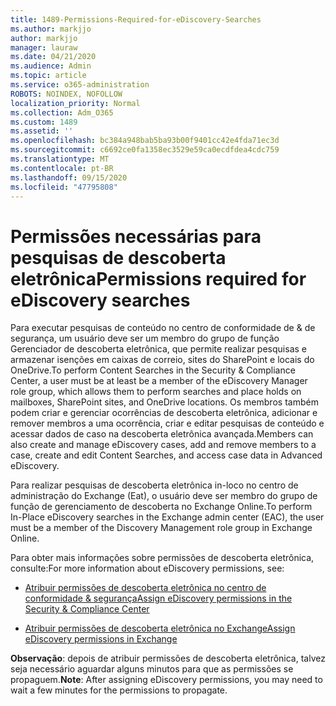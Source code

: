 ```yaml
---
title: 1489-Permissions-Required-for-eDiscovery-Searches
ms.author: markjjo
author: markjjo
manager: lauraw
ms.date: 04/21/2020
ms.audience: Admin
ms.topic: article
ms.service: o365-administration
ROBOTS: NOINDEX, NOFOLLOW
localization_priority: Normal
ms.collection: Adm_O365
ms.custom: 1489
ms.assetid: ''
ms.openlocfilehash: bc384a948bab5ba93b00f9401cc42e4fda71ec3d
ms.sourcegitcommit: c6692ce0fa1358ec3529e59ca0ecdfdea4cdc759
ms.translationtype: MT
ms.contentlocale: pt-BR
ms.lasthandoff: 09/15/2020
ms.locfileid: "47795808"
---
```

# <a name="permissions-required-for-ediscovery-searches"></a><span data-ttu-id="fbeda-102">Permissões necessárias para pesquisas de descoberta eletrônica</span><span class="sxs-lookup"><span data-stu-id="fbeda-102">Permissions required for eDiscovery searches</span></span>

<span data-ttu-id="fbeda-103">Para executar pesquisas de conteúdo no centro de conformidade de & de segurança, um usuário deve ser um membro do grupo de função Gerenciador de descoberta eletrônica, que permite realizar pesquisas e armazenar isenções em caixas de correio, sites do SharePoint e locais do OneDrive.</span><span class="sxs-lookup"><span data-stu-id="fbeda-103">To perform Content Searches in the Security & Compliance Center, a user must be at least be a member of the eDiscovery Manager role group, which allows them to perform searches and place holds on mailboxes, SharePoint sites, and OneDrive locations.</span></span> <span data-ttu-id="fbeda-104">Os membros também podem criar e gerenciar ocorrências de descoberta eletrônica, adicionar e remover membros a uma ocorrência, criar e editar pesquisas de conteúdo e acessar dados de caso na descoberta eletrônica avançada.</span><span class="sxs-lookup"><span data-stu-id="fbeda-104">Members can also create and manage eDiscovery cases, add and remove members to a case, create and edit Content Searches, and access case data in Advanced eDiscovery.</span></span>

<span data-ttu-id="fbeda-105">Para realizar pesquisas de descoberta eletrônica in-loco no centro de administração do Exchange (Eat), o usuário deve ser membro do grupo de função de gerenciamento de descoberta no Exchange Online.</span><span class="sxs-lookup"><span data-stu-id="fbeda-105">To perform In-Place eDiscovery searches in the Exchange admin center (EAC), the user must be a member of the Discovery Management role group in Exchange Online.</span></span>

<span data-ttu-id="fbeda-106">Para obter mais informações sobre permissões de descoberta eletrônica, consulte:</span><span class="sxs-lookup"><span data-stu-id="fbeda-106">For more information about eDiscovery permissions, see:</span></span> 

- [<span data-ttu-id="fbeda-107">Atribuir permissões de descoberta eletrônica no centro de conformidade & segurança</span><span class="sxs-lookup"><span data-stu-id="fbeda-107">Assign eDiscovery permissions in the Security & Compliance Center</span></span>](https://docs.microsoft.com/microsoft-365/compliance/assign-ediscovery-permissions)

- [<span data-ttu-id="fbeda-108">Atribuir permissões de descoberta eletrônica no Exchange</span><span class="sxs-lookup"><span data-stu-id="fbeda-108">Assign eDiscovery permissions in Exchange</span></span>](https://docs.microsoft.com/exchange/security-and-compliance/in-place-ediscovery/assign-ediscovery-permissions)

<span data-ttu-id="fbeda-109">**Observação**: depois de atribuir permissões de descoberta eletrônica, talvez seja necessário aguardar alguns minutos para que as permissões se propaguem.</span><span class="sxs-lookup"><span data-stu-id="fbeda-109">**Note**: After assigning eDiscovery permissions, you may need to wait a few minutes for the permissions to propagate.</span></span>
